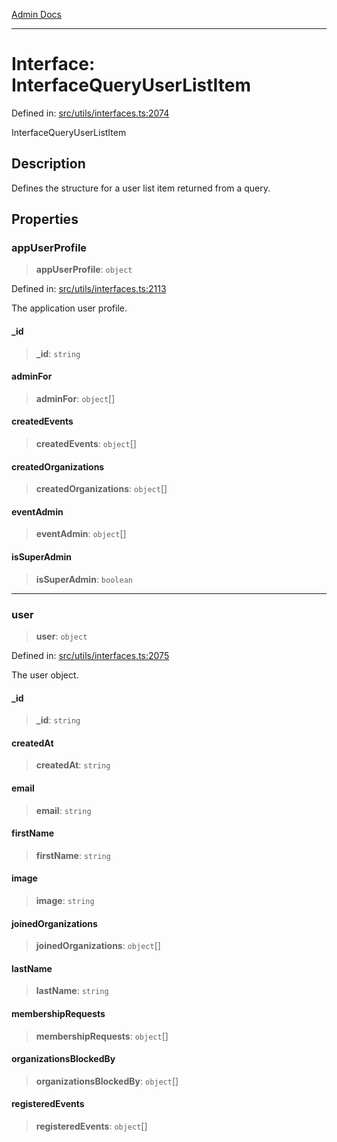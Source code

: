 [Admin Docs](/)

***

# Interface: InterfaceQueryUserListItem

Defined in: [src/utils/interfaces.ts:2074](https://github.com/PalisadoesFoundation/talawa-admin/blob/main/src/utils/interfaces.ts#L2074)

InterfaceQueryUserListItem

## Description

Defines the structure for a user list item returned from a query.

## Properties

### appUserProfile

> **appUserProfile**: `object`

Defined in: [src/utils/interfaces.ts:2113](https://github.com/PalisadoesFoundation/talawa-admin/blob/main/src/utils/interfaces.ts#L2113)

The application user profile.

#### \_id

> **\_id**: `string`

#### adminFor

> **adminFor**: `object`[]

#### createdEvents

> **createdEvents**: `object`[]

#### createdOrganizations

> **createdOrganizations**: `object`[]

#### eventAdmin

> **eventAdmin**: `object`[]

#### isSuperAdmin

> **isSuperAdmin**: `boolean`

***

### user

> **user**: `object`

Defined in: [src/utils/interfaces.ts:2075](https://github.com/PalisadoesFoundation/talawa-admin/blob/main/src/utils/interfaces.ts#L2075)

The user object.

#### \_id

> **\_id**: `string`

#### createdAt

> **createdAt**: `string`

#### email

> **email**: `string`

#### firstName

> **firstName**: `string`

#### image

> **image**: `string`

#### joinedOrganizations

> **joinedOrganizations**: `object`[]

#### lastName

> **lastName**: `string`

#### membershipRequests

> **membershipRequests**: `object`[]

#### organizationsBlockedBy

> **organizationsBlockedBy**: `object`[]

#### registeredEvents

> **registeredEvents**: `object`[]

